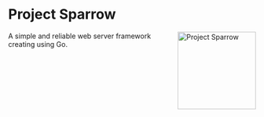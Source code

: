 # Project Sparrow

<img align="right" width="159px" src="https://mkbalaji.pages.dev/project-sparrow/sparrow-logo.jpeg" alt="Project Sparrow">

A simple and reliable web server framework creating using Go.
